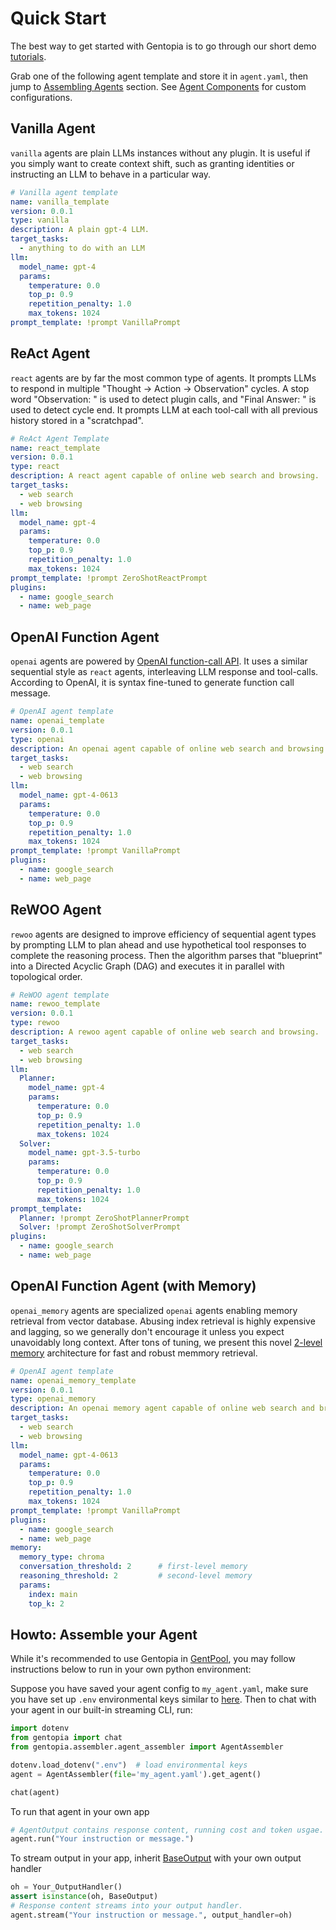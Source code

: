 # Quick Start
The best way to get started with Gentopia is to go through our short demo [tutorials](https://www.youtube.com/playlist?list=PLZ2Bx-k4vH2dyvW9md5SHx4GBQOGoIJWr).

Grab one of the following agent template and store it in `agent.yaml`, then jump to [Assembling Agents](quick_start.md#howto-assemble-your-agent) section. 
See [Agent Components](agent_components.md) for custom configurations.

## Vanilla Agent
`vanilla` agents are plain LLMs instances without any plugin. 
It is useful if you simply want to create context shift, such as granting identities or instructing an LLM to behave in a particular way.

```yaml
# Vanilla agent template
name: vanilla_template
version: 0.0.1
type: vanilla
description: A plain gpt-4 LLM.
target_tasks:
  - anything to do with an LLM 
llm:
  model_name: gpt-4
  params:
    temperature: 0.0
    top_p: 0.9
    repetition_penalty: 1.0
    max_tokens: 1024
prompt_template: !prompt VanillaPrompt

```

## ReAct Agent
`react` agents are by far the most common type of agents. It prompts LLMs to respond in multiple "Thought -> Action -> Observation" cycles.
A stop word "Observation: " is used to detect plugin calls, and "Final Answer: " is used to detect cycle end.
It prompts LLM at each tool-call with all previous history stored in a "scratchpad". 

```yaml
# ReAct Agent Template
name: react_template
version: 0.0.1
type: react
description: A react agent capable of online web search and browsing.
target_tasks:
  - web search
  - web browsing
llm:
  model_name: gpt-4
  params:
    temperature: 0.0
    top_p: 0.9
    repetition_penalty: 1.0
    max_tokens: 1024
prompt_template: !prompt ZeroShotReactPrompt
plugins:
  - name: google_search
  - name: web_page
```

## OpenAI Function Agent
`openai` agents are powered by [OpenAI function-call API](https://openai.com/blog/function-calling-and-other-api-updates).
It uses a similar sequential style as `react` agents, interleaving LLM response and tool-calls. 
According to OpenAI, it is syntax fine-tuned to generate function call message.

```yaml
# OpenAI agent template
name: openai_template
version: 0.0.1
type: openai
description: An openai agent capable of online web search and browsing.
target_tasks:
  - web search
  - web browsing
llm:
  model_name: gpt-4-0613
  params:
    temperature: 0.0
    top_p: 0.9
    repetition_penalty: 1.0
    max_tokens: 1024
prompt_template: !prompt VanillaPrompt
plugins:
  - name: google_search
  - name: web_page
```

## ReWOO Agent
`rewoo` agents are designed to improve efficiency of sequential agent types by prompting LLM to plan ahead and use hypothetical
tool responses to complete the reasoning process. Then the algorithm parses that "blueprint" into a Directed Acyclic Graph (DAG)
and executes it in parallel with topological order.

```yaml
# ReWOO agent template
name: rewoo_template
version: 0.0.1
type: rewoo
description: A rewoo agent capable of online web search and browsing.
target_tasks:
  - web search
  - web browsing
llm:
  Planner:
    model_name: gpt-4
    params:
      temperature: 0.0
      top_p: 0.9
      repetition_penalty: 1.0
      max_tokens: 1024
  Solver:
    model_name: gpt-3.5-turbo
    params:
      temperature: 0.0
      top_p: 0.9
      repetition_penalty: 1.0
      max_tokens: 1024
prompt_template:
  Planner: !prompt ZeroShotPlannerPrompt
  Solver: !prompt ZeroShotSolverPrompt
plugins:
  - name: google_search
  - name: web_page
```

## OpenAI Function Agent (with Memory)
`openai_memory` agents are specialized `openai` agents enabling memory retrieval from vector database.
Abusing index retrieval is highly expensive and lagging, so we generally don't encourage it unless you expect unavoidably long context. 
After tons of tuning, we present this novel [2-level memory]() architecture for fast and robust memmory retrieval.

```yaml
# OpenAI agent template
name: openai_memory_template
version: 0.0.1
type: openai_memory
description: An openai memory agent capable of online web search and browsing in unlimited context length.
target_tasks:
  - web search
  - web browsing
llm:
  model_name: gpt-4-0613
  params:
    temperature: 0.0
    top_p: 0.9
    repetition_penalty: 1.0
    max_tokens: 1024
prompt_template: !prompt VanillaPrompt
plugins:
  - name: google_search
  - name: web_page
memory:
  memory_type: chroma
  conversation_threshold: 2      # first-level memory
  reasoning_threshold: 2         # second-level memory
  params:
    index: main
    top_k: 2
```

## Howto: Assemble your Agent
While it's recommended to use Gentopia in [GentPool](gentpool.md), you may follow instructions below to run in your own python environment:

Suppose you have saved your agent config to `my_agent.yaml`, make sure you have set up `.env` environmental keys similar to [here](installation.md#install-gentpool). Then to chat with your agent in our built-in streaming CLI, run:

```python
import dotenv
from gentopia import chat
from gentopia.assembler.agent_assembler import AgentAssembler

dotenv.load_dotenv(".env")  # load environmental keys
agent = AgentAssembler(file='my_agent.yaml').get_agent()

chat(agent) 
```
To run that agent in your own app
```python
# AgentOutput contains response content, running cost and token usgae.
agent.run("Your instruction or message.")
```
To stream output in your app, inherit [BaseOutput](https://github.com/Gentopia-AI/Gentopia/blob/c26370cf8c9642d2ec101c2d827b56341058b482/gentopia/output/base_output.py#L12)
with your own output handler
```python
oh = Your_OutputHandler()
assert isinstance(oh, BaseOutput)
# Response content streams into your output handler.
agent.stream("Your instruction or message.", output_handler=oh)
```


